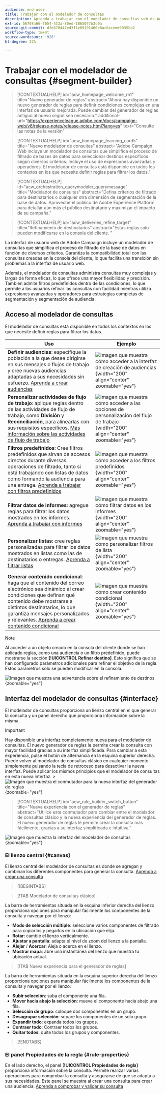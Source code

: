 ```yaml
---
audience: end-user
title: Trabajar con el modelador de consultas
description: Aprenda a trabajar con el modelador de consultas web de Adobe Campaign.
exl-id: 56708a66-f654-413a-80ed-1865077b3c0a
source-git-commit: dfe670447ed3f1e09191460e8ac6aceee9035bb2
workflow-type: tm+mt
source-wordcount: '926'
ht-degree: 22%

---
```


# Trabajar con el modelador de consultas {#segment-builder}

>[!CONTEXTUALHELP]
>id="acw_homepage_welcome_rn1"
>title="Nuevo generador de reglas"
>abstract="Ahora hay disponible un nuevo generador de reglas para definir condiciones complejas en una interfaz de usuario mejorada. Puede cambiar del generador de reglas antiguo al nuevo según sea necesario."
>additional-url="https://experienceleague.adobe.com/docs/campaign-web/v8/release-notes/release-notes.html?lang=es" text="Consulte las notas de la versión"

>[!CONTEXTUALHELP]
>id="acw_homepage_learning_card5"
>title="Nuevo modelador de consultas"
>abstract="Adobe Campaign Web incluye un modelador de consultas que simplifica el proceso de filtrado de bases de datos para seleccionar destinos específicos según diversos criterios. Incluye el uso de expresiones avanzadas y operadores. El modelador de consultas está disponible en todos los contextos en los que necesite definir reglas para filtrar los datos."

>[!CONTEXTUALHELP]
>id="acw_orchestration_querymodeler_querymessage"
>title="Modelador de consultas"
>abstract="Defina criterios de filtrado para destinatarios o cualquier otra dimensión de segmentación de la base de datos. Aproveche el público de Adobe Experience Platform para detallar aún más el público destinatario y maximizar el impacto de su campaña."

>[!CONTEXTUALHELP]
>id="acw_deliveries_refine_target"
>title="Refinamiento de destinatarios"
>abstract="Estas reglas solo pueden modificarse en la consola del cliente. "

La interfaz de usuario web de Adobe Campaign incluye un modelador de consultas que simplifica el proceso de filtrado de la base de datos en función de diversos criterios. Garantiza la compatibilidad total con las consultas creadas en la consola del cliente, lo que facilita una transición sin problemas a la interfaz de usuario web.

Además, el modelador de consultas administra consultas muy complejas y largas de forma eficaz, lo que ofrece una mayor flexibilidad y precisión. También admite filtros predefinidos dentro de las condiciones, lo que permite a los usuarios refinar las consultas con facilidad mientras utiliza expresiones avanzadas y operadores para estrategias completas de segmentación y segmentación de audiencia.

## Acceso al modelador de consultas

El modelador de consultas está disponible en todos los contextos en los que necesite definir reglas para filtrar los datos.

| Uso | Ejemplo |
|  ---  |  ---  |
| **Definir audiencias**: especifique la población a la que desee dirigirse en sus mensajes o flujos de trabajo y cree nuevas audiencias adaptadas a sus necesidades sin esfuerzo. [Aprenda a crear audiencias](../audience/one-time-audience.md) | ![Imagen que muestra cómo acceder a la interfaz de creación de audiencias](assets/access-audience.png){width="200" align="center" zoomable="yes"} |
| **Personalizar actividades de flujo de trabajo**: aplique reglas dentro de las actividades de flujo de trabajo, como **División** y **Reconciliación**, para alinearlas con sus requisitos específicos. [Más información sobre las actividades de flujo de trabajo](../workflows/activities/about-activities.md) | ![Imagen que muestra cómo acceder a las opciones de personalización del flujo de trabajo](assets/access-workflow.png){width="200" align="center" zoomable="yes"} |
| **Filtros predefinidos**: Cree filtros predefinidos que sirvan de accesos directos durante diversas operaciones de filtrado, tanto si está trabajando con listas de datos como formando la audiencia para una entrega. [Aprenda a trabajar con filtros predefinidos](../get-started/predefined-filters.md) | ![Imagen que muestra cómo acceder a los filtros predefinidos](assets/access-predefined-filter.png){width="200" align="center" zoomable="yes"} |
| **Filtrar datos de informes**: agregue reglas para filtrar los datos mostrados en los informes. [Aprenda a trabajar con informes](../reporting/gs-reports.md) | ![Imagen que muestra cómo filtrar datos en los informes](assets/access-reports.png){width="200" align="center" zoomable="yes"} |
| **Personalizar listas**: cree reglas personalizadas para filtrar los datos mostrados en listas como las de destinatarios o entregas. [Aprenda a filtrar listas](../get-started/list-filters.md#list-built-in-filters) | ![Imagen que muestra cómo personalizar filtros de lista](assets/access-lists.png){width="200" align="center" zoomable="yes"} |
| **Generar contenido condicional**: haga que el contenido del correo electrónico sea dinámico al crear condiciones que definan qué contenido debe mostrarse a distintos destinatarios, lo que garantiza mensajes personalizados y relevantes. [Aprenda a crear contenido condicional](../personalization/conditions.md) | ![Imagen que muestra cómo crear contenido condicional](assets/conditional-content.png){width="200" align="center" zoomable="yes"} |

>[!NOTE]
>
>Al acceder a un objeto creado en la consola del cliente donde se han aplicado reglas, como una audiencia o un filtro predefinido, puede mostrarse la sección **[!UICONTROL Refinar destino]**. Esto significa que se han configurado parámetros adicionales para refinar el objetivo de la regla. Estos parámetros solo se pueden modificar en la consola.
>
>![Imagen que muestra una advertencia sobre el refinamiento de destinos](assets/target-warning.png){zoomable="yes"}

## Interfaz del modelador de consultas  {#interface}

El modelador de consultas proporciona un lienzo central en el que generar la consulta y un panel derecho que proporciona información sobre la misma.

>[!IMPORTANT]
>
>Hay disponible una interfaz completamente nueva para el modelador de consultas. El nuevo generador de reglas le permite crear la consulta con mayor facilidad gracias a su interfaz simplificada. Para cambiar a esta experiencia, pulse el botón de alternancia en la esquina superior derecha. Puede volver al modelador de consultas clásico en cualquier momento simplemente pulsando la tecla de retroceso para desactivar la nueva interfaz. Puede aplicar los mismos principios que el modelador de consultas en esta nueva interfaz.
>&#x200B;>![Imagen que muestra el conmutador para la nueva interfaz del generador de reglas](assets/query-modeler-toggle.png){zoomable="yes"}


>[!CONTEXTUALHELP]
>id="acw_rule_builder_switch_button"
>title="Nueva experiencia con el generador de reglas"
>abstract="Utilice este conmutador para cambiar entre el modelador de consultas clásico y la nueva experiencia del generador de reglas. El nuevo generador de reglas le permite crear la consulta más fácilmente, gracias a su interfaz simplificada e intuitiva."

![Imagen que muestra la interfaz del modelador de consultas](assets/query-interface.png){zoomable="yes"}

### El lienzo central {#canvas}

El lienzo central del modelador de consultas es donde se agregan y combinan los diferentes componentes para generar la consulta. [Aprenda a crear una consulta](build-query.md)

>[!BEGINTABS]

>[!TAB Modelador de consultas clásico]

La barra de herramientas situada en la esquina inferior derecha del lienzo proporciona opciones para manipular fácilmente los componentes de la consulta y navegar por el lienzo:

* **Modo de selección múltiple**: seleccione varios componentes de filtrado para copiarlos y pegarlos en la ubicación que elija.
* **Rotar**: cambie el lienzo verticalmente.
* **Ajustar a pantalla**: adapta el nivel de zoom del lienzo a la pantalla.
* **Alejar** / **Acercar**: Aleja o acerca en el lienzo.
* **Mostrar mapa**: abre una instantánea del lienzo que muestra tu ubicación actual.

>[!TAB Nueva experiencia para el generador de reglas]

La barra de herramientas situada en la esquina superior derecha del lienzo proporciona opciones para manipular fácilmente los componentes de la consulta y navegar por el lienzo:

* **Subir selección**: suba el componente una fila.
* **Mover hacia abajo la selección**: mueva el componente hacia abajo una fila.
* **Selección de grupo**: coloque dos componentes en un grupo.
* **Desagrupar selección**: separe los componentes de un solo grupo.
* **Expandir todo**: expanda todos los grupos.
* **Contraer todo**: Contraer todos los grupos.
* **Quitar todos**: quite todos los grupos y componentes.

>[!ENDTABS]

### El panel Propiedades de la regla {#rule-properties}

En el lado derecho, el panel **[!UICONTROL Propiedades de regla]** proporciona información sobre la consulta. Permite realizar varias operaciones para comprobar la consulta y asegurarse de que se adapta a sus necesidades. Este panel se muestra al crear una consulta para crear una audiencia. [Aprenda a comprobar y validar su consulta](build-query.md#check-and-validate-your-query)
